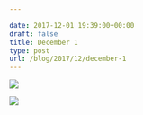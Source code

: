 ```yaml
---

date: 2017-12-01 19:39:00+00:00
draft: false
title: December 1
type: post
url: /blog/2017/12/december-1
---
```




  
   ![](/images/2017-12-01-201712december-1/IMG_3052.jpg)

  

  
   ![](/images/2017-12-01-201712december-1/IMG_3053.jpg)

  


